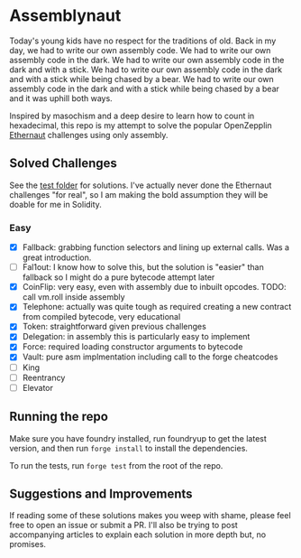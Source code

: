 # Assemblynaut

Today's young kids have no respect for the traditions of old. Back in my day, we had to write our own assembly code. We had to write our own assembly code in the dark. We had to write our own assembly code in the dark and with a stick. We had to write our own assembly code in the dark and with a stick while being chased by a bear. We had to write our own assembly code in the dark and with a stick while being chased by a bear and it was uphill both ways.

Inspired by masochism and a deep desire to learn how to count in hexadecimal, this repo is my attempt to solve the popular OpenZepplin [Ethernaut](https://ethernaut.openzeppelin.com/) challenges using only assembly.

## Solved Challenges

See the [test folder](./test) for solutions. I've actually never done the Ethernaut challenges "for real", so I am making the bold assumption they will be doable for me in Solidity.

### Easy

- [x] Fallback: grabbing function selectors and lining up external calls. Was a great introduction.
- [ ] Fal1out: I know how to solve this, but the solution is "easier" than fallback so I might do a pure bytecode attempt later
- [x] CoinFlip: very easy, even with assembly due to inbuilt opcodes. TODO: call vm.roll inside assembly
- [x] Telephone: actually was quite tough as required creating a new contract from compiled bytecode, very educational
- [x] Token: straightforward given previous challenges
- [x] Delegation: in assembly this is particularly easy to implement
- [x] Force: required loading constructor arguments to bytecode
- [x] Vault: pure asm implmentation including call to the forge cheatcodes
- [ ] King
- [ ] Reentrancy
- [ ] Elevator

## Running the repo

Make sure you have foundry installed, run foundryup to get the latest version, and then run `forge install` to install the dependencies.

To run the tests, run `forge test` from the root of the repo.

## Suggestions and Improvements

If reading some of these solutions makes you weep with shame, please feel free to open an issue or submit a PR. I'll also be trying to post accompanying articles to explain each solution in more depth but, no promises.
